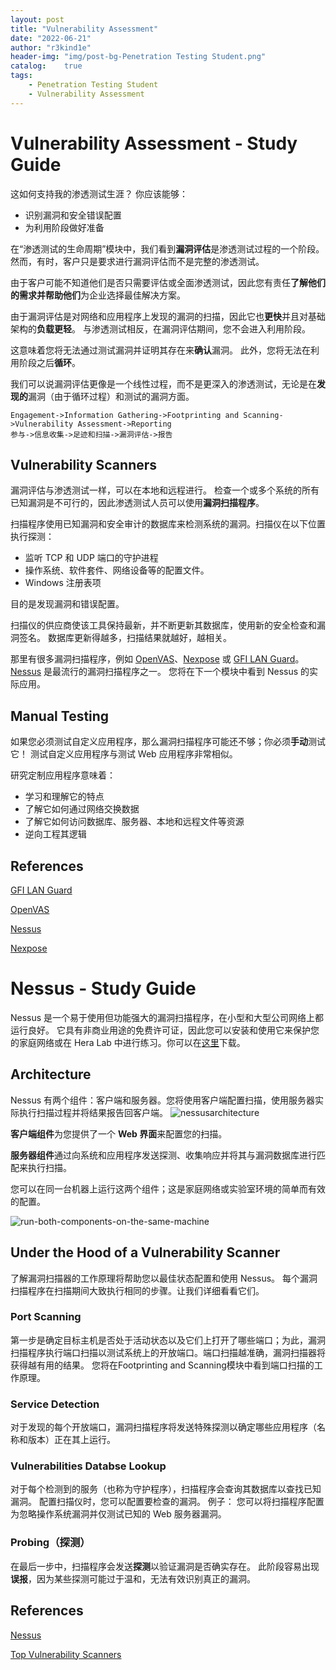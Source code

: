 ```yaml
---
layout: post
title: "Vulnerability Assessment"
date: "2022-06-21"
author: "r3kind1e"
header-img: "img/post-bg-Penetration Testing Student.png"
catalog:    true
tags: 
    - Penetration Testing Student
    - Vulnerability Assessment
---
```


# Vulnerability Assessment - Study Guide
这如何支持我的渗透测试生涯？
你应该能够：
* 识别漏洞和安全错误配置
* 为利用阶段做好准备

在“渗透测试的生命周期”模块中，我们看到**漏洞评估**是渗透测试过程的一个阶段。
然而，有时，客户只是要求进行漏洞评估而不是完整的渗透测试。

由于客户可能不知道他们是否只需要评估或全面渗透测试，因此您有责任**了解他们的需求并帮助他们**为企业选择最佳解决方案。

由于漏洞评估是对网络和应用程序上发现的漏洞的扫描，因此它也**更快**并且对基础架构的**负载更轻**。
与渗透测试相反，在漏洞评估期间，您不会进入利用阶段。

这意味着您将无法通过测试漏洞并证明其存在来**确认**漏洞。
此外，您将无法在利用阶段之后**循环**。

我们可以说漏洞评估更像是一个线性过程，而不是更深入的渗透测试，无论是在**发现的**漏洞（由于循环过程）和测试的漏洞方面。

```
Engagement->Information Gathering->Footprinting and Scanning->Vulnerability Assessment->Reporting
参与->信息收集->足迹和扫描->漏洞评估->报告
```

## Vulnerability Scanners
漏洞评估与渗透测试一样，可以在本地和远程进行。
检查一个或多个系统的所有已知漏洞是不可行的，因此渗透测试人员可以使用**漏洞扫描程序**。

扫描程序使用已知漏洞和安全审计的数据库来检测系统的漏洞。扫描仪在以下位置执行探测：
* 监听 TCP 和 UDP 端口的守护进程
* 操作系统、软件套件、网络设备等的配置文件。
* Windows 注册表项

目的是发现漏洞和错误配置。

扫描仪的供应商使该工具保持最新，并不断更新其数据库，使用新的安全检查和漏洞签名。
数据库更新得越多，扫描结果就越好，越相关。

那里有很多漏洞扫描程序，例如 [OpenVAS](https://www.openvas.org/)、[Nexpose](https://www.rapid7.com/products/nexpose/) 或 [GFI LAN Guard](https://www.gfi.com/products-and-solutions/network-security-solutions/gfi-languard)。
[Nessus](https://www.tenable.com/products/nessus) 是最流行的漏洞扫描程序之一。
您将在下一个模块中看到 Nessus 的实际应用。

## Manual Testing
如果您必须测试自定义应用程序，那么漏洞扫描程序可能还不够；你必须**手动**测试它！
测试自定义应用程序与测试 Web 应用程序非常相似。

研究定制应用程序意味着：
* 学习和理解它的特点
* 了解它如何通过网络交换数据
* 了解它如何访问数据库、服务器、本地和远程文件等资源
* 逆向工程其逻辑

## References
[GFI LAN Guard](https://www.gfi.com/products-and-solutions/network-security-solutions/gfi-languard)

[OpenVAS](https://www.openvas.org/)

[Nessus](https://www.tenable.com/products/nessus)

[Nexpose](https://www.rapid7.com/products/nexpose/)

# Nessus - Study Guide
Nessus 是一个易于使用但功能强大的漏洞扫描程序，在小型和大型公司网络上都运行良好。
它具有非商业用途的免费许可证，因此您可以安装和使用它来保护您的家庭网络或在 Hera Lab 中进行练习。你可以在[这里](https://www.tenable.com/products/nessus/nessus-essentials)下载。

## Architecture
Nessus 有两个组件：客户端和服务器。您将使用客户端配置扫描，使用服务器实际执行扫描过程并将结果报告回客户端。
![nessusarchitecture](/img/in-post/inenessusarchitecture.png)

**客户端组件**为您提供了一个 **Web 界面**来配置您的扫描。

**服务器组件**通过向系统和应用程序发送探测、收集响应并将其与漏洞数据库进行匹配来执行扫描。

您可以在同一台机器上运行这两个组件；这是家庭网络或实验室环境的简单而有效的配置。

![run-both-components-on-the-same-machine](/img/in-post/run-both-components-on-the-same-machine.png)

## Under the Hood of a Vulnerability Scanner
了解漏洞扫描器的工作原理将帮助您以最佳状态配置和使用 Nessus。
每个漏洞扫描程序在扫描期间大致执行相同的步骤。让我们详细看看它们。

### Port Scanning
第一步是确定目标主机是否处于活动状态以及它们上打开了哪些端口；为此，漏洞扫描程序执行端口扫描以测试系统上的开放端口。端口扫描越准确，漏洞扫描器将获得越有用的结果。
您将在Footprinting and Scanning模块中看到端口扫描的工作原理。

### Service Detection
对于发现的每个开放端口，漏洞扫描程序将发送特殊探测以确定哪些应用程序（名称和版本）正在其上运行。

### Vulnerabilities Databse Lookup
对于每个检测到的服务（也称为守护程序），扫描程序会查询其数据库以查找已知漏洞。
配置扫描仪时，您可以配置要检查的漏洞。
例子：
您可以将扫描程序配置为忽略操作系统漏洞并仅测试已知的 Web 服务器漏洞。

### Probing（探测）
在最后一步中，扫描程序会发送**探测**以验证漏洞是否确实存在。
此阶段容易出现**误报**，因为某些探测可能过于温和，无法有效识别真正的漏洞。

## References
[Nessus](https://www.tenable.com/products/nessus/nessus-essentials)

[Top Vulnerability Scanners](https://sectools.org/tag/vuln-scanners/)